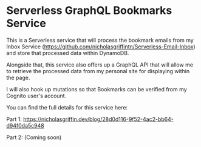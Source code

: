 # Serverless GraphQL Bookmarks Service

This is a Serverless service that will process the bookmark emails from my Inbox Service (https://github.com/nicholasgriffintn/Serverless-Email-Inbox) and store that processed data within DynamoDB.

Alongside that, this service also offers up a GraphQL API that will allow me to retrieve the processed data from my personal site for displaying within the page.

I will also hook up mutations so that Bookmarks can be verified from my Cognito user's account.

You can find the full details for this service here:

Part 1:
https://nicholasgriffin.dev/blog/28d0d116-9f52-4ac2-bb64-d94f0da5c948

Part 2:
(Coming soon)
